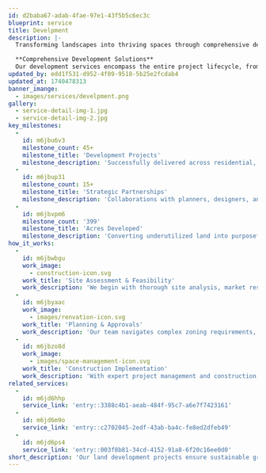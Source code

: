 ```yaml
---
id: d2baba67-adab-4fae-97e1-43f5b5c6ec3c
blueprint: service
title: Develpment
description: |-
  Transforming landscapes into thriving spaces through comprehensive development expertise. At Orion Construction, we navigate the complex journey from raw land to finished structures, delivering projects that create lasting value.

  **Comprehensive Development Solutions**
  Our development services encompass the entire project lifecycle, from initial site assessment and acquisition support through planning, permitting, construction, and project completion. We create tailored development strategies that maximize potential while minimizing risks.
updated_by: edd1f531-d952-4f09-9518-5b25e2fcdab4
updated_at: 1740478313
banner_imange:
  - images/services/develpment.png
gallery:
  - service-detail-img-1.jpg
  - service-detail-img-2.jpg
key_milestones:
  -
    id: m6jbu6v3
    milestone_count: 45+
    milestone_title: 'Development Projects'
    milestone_description: 'Successfully delivered across residential, commercial, and mixed-use sectors'
  -
    id: m6jbup31
    milestone_count: 15+
    milestone_title: 'Strategic Partnerships'
    milestone_description: 'Collaborations with planners, designers, and specialists'
  -
    id: m6jbvpm6
    milestone_count: '399'
    milestone_title: 'Acres Developed'
    milestone_description: 'Converting underutilized land into purposeful spaces'
how_it_works:
  -
    id: m6jbwbgu
    work_image:
      - construction-icon.svg
    work_title: 'Site Assessment & Feasibility'
    work_description: 'We begin with thorough site analysis, market research, and regulatory review. Our experts evaluate development potential, identify constraints, and create feasibility studies that inform strategic decision-making.'
  -
    id: m6jbyaac
    work_image:
      - images/renvation-icon.svg
    work_title: 'Planning & Approvals'
    work_description: 'Our team navigates complex zoning requirements, environmental regulations, and approval processes. We develop comprehensive plans that address regulatory needs while maximizing project objectives.'
  -
    id: m6jbzo8d
    work_image:
      - images/space-management-icon.svg
    work_title: 'Construction Implementation'
    work_description: 'With expert project management and construction teams, we execute development plans efficiently, maintaining quality standards while adapting to site conditions and market demands.'
related_services:
  -
    id: m6jd6hhp
    service_link: 'entry::3388c4b1-aeab-484f-95c7-a6e7f7423161'
  -
    id: m6jd6m9o
    service_link: 'entry::c2702045-2edf-43ab-ba4c-fe8ed2dfeb49'
  -
    id: m6jd6ps4
    service_link: 'entry::003f8b81-34cd-4152-91a8-6f20c16ee0d0'
short_description: 'Our land development projects ensure sustainable growth with minimal environmental impact. We integrate eco-friendly practices, advanced planning, and innovative engineering to create thriving communities and commercial spaces. Focusing on efficiency and long-term value, we transform landscapes into functional, sustainable developments for future generations.'
---
```

